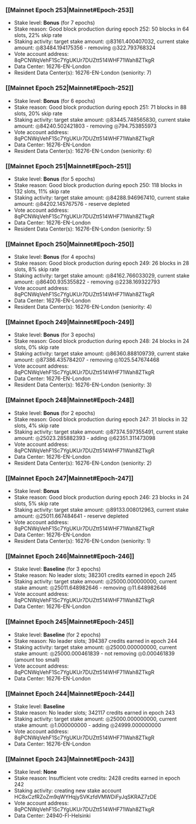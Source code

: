### [[Mainnet Epoch 253|Mainnet#Epoch-253]]
* Stake level: **Bonus** (for 7 epochs)
* Stake reason: Good block production during epoch 252: 50 blocks in 64 slots, 22% skip rate
* Staking activity: target stake amount: ◎83161.400407032, current stake amount: ◎83484.194175356 - removing ◎322.793768324
* Vote account address: 8qPCNWqVehF1Sc7YgUKUr7DUZtt514WHF71Wah8ZTkgR
* Data Center: 16276-EN-London
* Resident Data Center(s): 16276-EN-London (seniority: 7)
### [[Mainnet Epoch 252|Mainnet#Epoch-252]]
* Stake level: **Bonus** (for 6 epochs)
* Stake reason: Good block production during epoch 251: 71 blocks in 88 slots, 20% skip rate
* Staking activity: target stake amount: ◎83445.748565830, current stake amount: ◎84240.502421803 - removing ◎794.753855973
* Vote account address: 8qPCNWqVehF1Sc7YgUKUr7DUZtt514WHF71Wah8ZTkgR
* Data Center: 16276-EN-London
* Resident Data Center(s): 16276-EN-London (seniority: 6)
### [[Mainnet Epoch 251|Mainnet#Epoch-251]]
* Stake level: **Bonus** (for 5 epochs)
* Stake reason: Good block production during epoch 250: 118 blocks in 132 slots, 11% skip rate
* Staking activity: target stake amount: ◎84288.946967410, current stake amount: ◎84202.145767576 - reserve depleted
* Vote account address: 8qPCNWqVehF1Sc7YgUKUr7DUZtt514WHF71Wah8ZTkgR
* Data Center: 16276-EN-London
* Resident Data Center(s): 16276-EN-London (seniority: 5)
### [[Mainnet Epoch 250|Mainnet#Epoch-250]]
* Stake level: **Bonus** (for 4 epochs)
* Stake reason: Good block production during epoch 249: 26 blocks in 28 slots, 8% skip rate
* Staking activity: target stake amount: ◎84162.766033029, current stake amount: ◎86400.935355822 - removing ◎2238.169322793
* Vote account address: 8qPCNWqVehF1Sc7YgUKUr7DUZtt514WHF71Wah8ZTkgR
* Data Center: 16276-EN-London
* Resident Data Center(s): 16276-EN-London (seniority: 4)
### [[Mainnet Epoch 249|Mainnet#Epoch-249]]
* Stake level: **Bonus** (for 3 epochs)
* Stake reason: Good block production during epoch 248: 24 blocks in 24 slots, 0% skip rate
* Staking activity: target stake amount: ◎86360.888109739, current stake amount: ◎87386.435784207 - removing ◎1025.547674468
* Vote account address: 8qPCNWqVehF1Sc7YgUKUr7DUZtt514WHF71Wah8ZTkgR
* Data Center: 16276-EN-London
* Resident Data Center(s): 16276-EN-London (seniority: 3)
### [[Mainnet Epoch 248|Mainnet#Epoch-248]]
* Stake level: **Bonus** (for 2 epochs)
* Stake reason: Good block production during epoch 247: 31 blocks in 32 slots, 4% skip rate
* Staking activity: target stake amount: ◎87374.597355491, current stake amount: ◎25023.285882393 - adding ◎62351.311473098
* Vote account address: 8qPCNWqVehF1Sc7YgUKUr7DUZtt514WHF71Wah8ZTkgR
* Data Center: 16276-EN-London
* Resident Data Center(s): 16276-EN-London (seniority: 2)
### [[Mainnet Epoch 247|Mainnet#Epoch-247]]
* Stake level: **Bonus**
* Stake reason: Good block production during epoch 246: 23 blocks in 24 slots, 5% skip rate
* Staking activity: target stake amount: ◎89133.008012963, current stake amount: ◎25011.667484641 - reserve depleted
* Vote account address: 8qPCNWqVehF1Sc7YgUKUr7DUZtt514WHF71Wah8ZTkgR
* Data Center: 16276-EN-London
* Resident Data Center(s): 16276-EN-London (seniority: 1)
### [[Mainnet Epoch 246|Mainnet#Epoch-246]]
* Stake level: **Baseline** (for 3 epochs)
* Stake reason: No leader slots; 382301 credits earned in epoch 245
* Staking activity: target stake amount: ◎25000.000000000, current stake amount: ◎25011.648982646 - removing ◎11.648982646
* Vote account address: 8qPCNWqVehF1Sc7YgUKUr7DUZtt514WHF71Wah8ZTkgR
* Data Center: 16276-EN-London
### [[Mainnet Epoch 245|Mainnet#Epoch-245]]
* Stake level: **Baseline** (for 2 epochs)
* Stake reason: No leader slots; 394387 credits earned in epoch 244
* Staking activity: target stake amount: ◎25000.000000000, current stake amount: ◎25000.000461839 - not removing ◎0.000461839 (amount too small)
* Vote account address: 8qPCNWqVehF1Sc7YgUKUr7DUZtt514WHF71Wah8ZTkgR
* Data Center: 16276-EN-London
### [[Mainnet Epoch 244|Mainnet#Epoch-244]]
* Stake level: **Baseline**
* Stake reason: No leader slots; 342117 credits earned in epoch 243
* Staking activity: target stake amount: ◎25000.000000000, current stake amount: ◎1.000000000 - adding ◎24999.000000000
* Vote account address: 8qPCNWqVehF1Sc7YgUKUr7DUZtt514WHF71Wah8ZTkgR
* Data Center: 16276-EN-London
### [[Mainnet Epoch 243|Mainnet#Epoch-243]]
* Stake level: **None**
* Stake reason: Insufficient vote credits: 2428 credits earned in epoch 242
* Staking activity: creating new stake account HC8xCzfRZoZm9qWYHqjySVKzfdVMWDiFyJqSKRAZ7zDE
* Vote account address: 8qPCNWqVehF1Sc7YgUKUr7DUZtt514WHF71Wah8ZTkgR
* Data Center: 24940-FI-Helsinki
